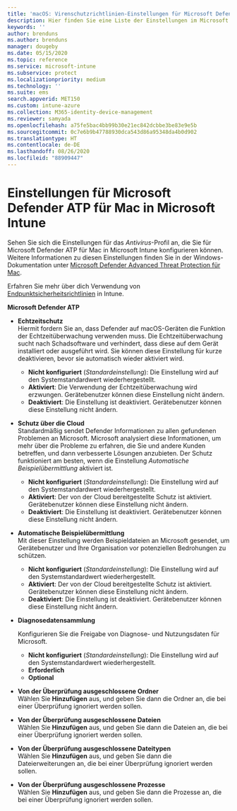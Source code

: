 ```yaml
---
title: 'macOS: Virenschutzrichtlinien-Einstellungen für Microsoft Defender Antivirus für Intune | Microsoft-Dokumentation'
description: Hier finden Sie eine Liste der Einstellungen im Microsoft Defender Antivirus-Profil für macOS. Dieses Profil gehört zur Virenschutzrichtlinie für Endpunktsicherheit für macOS in Microsoft Intune.
keywords: ''
author: brenduns
ms.author: brenduns
manager: dougeby
ms.date: 05/15/2020
ms.topic: reference
ms.service: microsoft-intune
ms.subservice: protect
ms.localizationpriority: medium
ms.technology: ''
ms.suite: ems
search.appverid: MET150
ms.custom: intune-azure
ms.collection: M365-identity-device-management
ms.reviewer: samyada
ms.openlocfilehash: a75fe5bac4bb99b30e21ec842dcbbe3be83e9e5b
ms.sourcegitcommit: 0c7e6b9b47788930dca543d86a95348da4b0d902
ms.translationtype: HT
ms.contentlocale: de-DE
ms.lasthandoff: 08/26/2020
ms.locfileid: "88909447"
---
```

# <a name="settings-for-microsoft-defender-atp-for-mac-in-microsoft-intune"></a>Einstellungen für Microsoft Defender ATP für Mac in Microsoft Intune

Sehen Sie sich die Einstellungen für das *Antivirus*-Profil an, die Sie für Microsoft Defender ATP für Mac in Microsoft Intune konfigurieren können. Weitere Informationen zu diesen Einstellungen finden Sie in der Windows-Dokumentation unter [Microsoft Defender Advanced Threat Protection für Mac](/windows/security/threat-protection/microsoft-defender-atp/microsoft-defender-atp-mac).

Erfahren Sie mehr über dich Verwendung von [Endpunktsicherheitsrichtlinien](../protect/endpoint-security-policy.md) in Intune.

**Microsoft Defender ATP**

- **Echtzeitschutz**  
  Hiermit fordern Sie an, dass Defender auf macOS-Geräten die Funktion der Echtzeitüberwachung verwenden muss. Die Echtzeitüberwachung sucht nach Schadsoftware und verhindert, dass diese auf dem Gerät installiert oder ausgeführt wird. Sie können diese Einstellung für kurze deaktivieren, bevor sie automatisch wieder aktiviert wird.

  - **Nicht konfiguriert** (*Standardeinstellung*): Die Einstellung wird auf den Systemstandardwert wiederhergestellt.
  - **Aktiviert**: Die Verwendung der Echtzeitüberwachung wird erzwungen. Gerätebenutzer können diese Einstellung nicht ändern.
  - **Deaktiviert**: Die Einstellung ist deaktiviert. Gerätebenutzer können diese Einstellung nicht ändern.

- **Schutz über die Cloud**  
  Standardmäßig sendet Defender Informationen zu allen gefundenen Problemen an Microsoft. Microsoft analysiert diese Informationen, um mehr über die Probleme zu erfahren, die Sie und andere Kunden betreffen, und dann verbesserte Lösungen anzubieten. Der Schutz funktioniert am besten, wenn die Einstellung *Automatische Beispielübermittlung* aktiviert ist.

  - **Nicht konfiguriert** (*Standardeinstellung*): Die Einstellung wird auf den Systemstandardwert wiederhergestellt.
  - **Aktiviert**: Der von der Cloud bereitgestellte Schutz ist aktiviert. Gerätebenutzer können diese Einstellung nicht ändern.
  - **Deaktiviert**: Die Einstellung ist deaktiviert. Gerätebenutzer können diese Einstellung nicht ändern.

- **Automatische Beispielübermittlung**  
  Mit dieser Einstellung werden Beispieldateien an Microsoft gesendet, um Gerätebenutzer und Ihre Organisation vor potenziellen Bedrohungen zu schützen.

  - **Nicht konfiguriert** (*Standardeinstellung*): Die Einstellung wird auf den Systemstandardwert wiederhergestellt.
  - **Aktiviert**: Der von der Cloud bereitgestellte Schutz ist aktiviert.  Gerätebenutzer können diese Einstellung nicht ändern.
  - **Deaktiviert**: Die Einstellung ist deaktiviert. Gerätebenutzer können diese Einstellung nicht ändern.

- **Diagnosedatensammlung**

  Konfigurieren Sie die Freigabe von Diagnose- und Nutzungsdaten für Microsoft.

  - **Nicht konfiguriert** (*Standardeinstellung*): Die Einstellung wird auf den Systemstandardwert wiederhergestellt.
  - **Erforderlich**
  - **Optional**

- **Von der Überprüfung ausgeschlossene Ordner**  
  Wählen Sie **Hinzufügen** aus, und geben Sie dann die Ordner an, die bei einer Überprüfung ignoriert werden sollen.

- **Von der Überprüfung ausgeschlossene Dateien**  
  Wählen Sie **Hinzufügen** aus, und geben Sie dann die Dateien an, die bei einer Überprüfung ignoriert werden sollen.

- **Von der Überprüfung ausgeschlossene Dateitypen**  
  Wählen Sie **Hinzufügen** aus, und geben Sie dann die Dateierweiterungen an, die bei einer Überprüfung ignoriert werden sollen.

- **Von der Überprüfung ausgeschlossene Prozesse**  
  Wählen Sie **Hinzufügen** aus, und geben Sie dann die Prozesse an, die bei einer Überprüfung ignoriert werden sollen.
